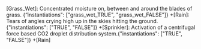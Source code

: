 [Grass_Wet]: Concentrated moisture on, between and around the blades of grass. {“instantiations": ["grass_wet_TRUE", "grass_wet_FALSE"]} +[Rain]: Tears of angles crying high up in the skies hitting the ground.{"instantiations": ["TRUE", "FALSE"]} +[Sprinkler]: Activation of a centrifugal force based CO2 droplet distribution system.{"instantiations": ["TRUE", "FALSE"]} +[Rain]
